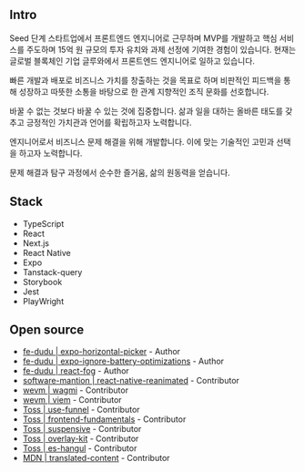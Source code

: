 ## Intro
Seed 단계 스타트업에서 프론트엔드 엔지니어로 근무하며 MVP를 개발하고 핵심 서비스를 주도하며 15억 원 규모의 투자 유치와 과제 선정에 기여한 경험이 있습니다. 현재는 글로벌 블록체인 기업 글루와에서 프론트엔드 엔지니어로 일하고 있습니다.

빠른 개발과 배포로 비즈니스 가치를 창출하는 것을 목표로 하며 비판적인 피드백을 통해 성장하고 따뜻한 소통을 바탕으로 한 관계 지향적인 조직 문화를 선호합니다.

바꿀 수 없는 것보다 바꿀 수 있는 것에 집중합니다. 삶과 일을 대하는 올바른 태도를 갖추고 긍정적인 가치관과 언어를 확립하고자 노력합니다.

엔지니어로서 비즈니스 문제 해결을 위해 개발합니다. 이에 맞는 기술적인 고민과 선택을 하고자 노력합니다.

문제 해결과 탐구 과정에서 순수한 즐거움, 삶의 원동력을 얻습니다.

  
## Stack
- TypeScript
- React
- Next.js
- React Native
- Expo
- Tanstack-query
- Storybook
- Jest
- PlayWright

## Open source
- [fe-dudu | expo-horizontal-picker](https://www.npmjs.com/package/expo-horizontal-picker) - Author
- [fe-dudu | expo-ignore-battery-optimizations](https://www.npmjs.com/package/expo-ignore-battery-optimizations) - Author
- [fe-dudu | react-fog](https://www.npmjs.com/package/react-fog) - Author
- [software-mantion | react-native-reanimated](https://github.com/software-mansion/react-native-reanimated/issues?q=is%3Apr+author%3Afe-dudu) - Contributor
- [wevm | wagmi](https://github.com/wevm/wagmi/issues?q=is%3Apr+author%3Afe-dudu) - Contributor
- [wevm | viem](https://github.com/wevm/viem/pulls?q=fe-dudu) - Contributor
- [Toss | use-funnel](https://github.com/toss/use-funnel/commits?author=fe-dudu) - Contributor
- [Toss | frontend-fundamentals](https://github.com/toss/frontend-fundamentals/issues?q=is%3Apr+author%3Afe-dudu) - Contributor
- [Toss | suspensive](https://github.com/toss/suspensive/pulls?q=is%3Apr+author%3Afe-dudu) - Contributor
- [Toss | overlay-kit](https://github.com/toss/overlay-kit/pulls?q=is%3Apr+author%3Afe-dudu) - Contributor
- [Toss | es-hangul](https://github.com/toss/es-hangul/pulls?q=is%3Apr+author%3Afe-dudu) - Contributor
- [MDN | translated-content](https://github.com/mdn/translated-content/pulls?q=is%3Apr+is%3Aclosed+author%3Afe-dudu) - Contributor


